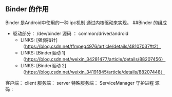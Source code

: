 ## Binder 的作用
Binder 是Android中使用的一种 ipc机制 通过内核驱动来实现。
##Binder 的组成
- 驱动部分： /dev/binder 源码 ： common/driver/android
  - LINKS: [强弱指针]（https://blog.csdn.net/ffmpeg4976/article/details/48107037#t2）
  - LINKS: [Binder驱动 1]（https://blog.csdn.net/weixin_34281477/article/details/88207456）
  - LINKS: [Binder驱动 2]（https://blog.csdn.net/weixin_34191845/article/details/88207448）
  
客户端： client
服务端： server
特殊服务端：  ServiceManager 守护进程 源码： 
